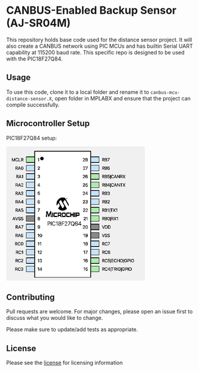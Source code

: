 # CANBUS-Enabled Backup Sensor (AJ-SR04M)

This repository holds base code used for the distance sensor project. It will
also create a CANBUS network using PIC MCUs and has builtin Serial UART
capability at 115200 baud rate. This specific repo is designed to be used
with the PIC18F27Q84.

## Usage

To use this code, clone it to a local folder and rename it to `canbus-mcu-distance-sensor.X`, open
folder in MPLABX and ensure that the project can compile successfully.

## Microcontroller Setup

PIC18F27Q84 setup:

![PIC Setup](docs/images/pic_pinout.png)

## Contributing

Pull requests are welcome. For major changes, please open an issue first to discuss what you would like to change.

Please make sure to update/add tests as appropriate.

## License

Please see the [license](https://github.com/relectric-car-team/canbus-mcu-distance-sensor/blob/main/LICENSE) for licensing information
